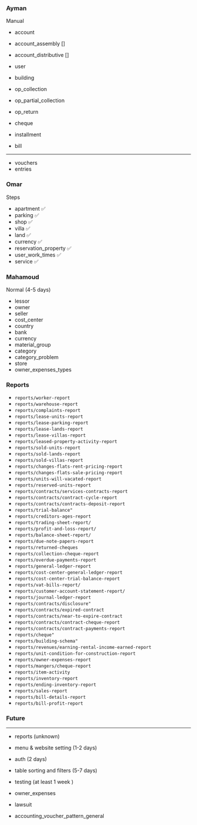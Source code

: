 ### Ayman

Manual

- account
- account_assembly []
- account_distributive [] 
- user
- building

- op_collection
- op_partial_collection
- op_return
- cheque
- installment

- bill
---

- vouchers
- entries

### Omar

Steps

- apartment ✅
- parking ✅
- shop ✅
- villa ✅
- land ✅
- currency ✅
- reservation_property ✅
- user_work_times ✅
- service ✅

### Mahamoud

Normal (4-5 days)

- lessor
- owner
- seller
- cost_center
- country
- bank
- currency
- material_group
- category
- category_problem
- store
- owner_expenses_types

### Reports

- `reports/worker-report`
- `reports/warehouse-report`
- `reports/complaints-report`
- `reports/lease-units-report`
- `reports/lease-parking-report`
- `reports/lease-lands-report`
- `reports/lease-villas-report`
- `reports/leased-property-activity-report`
- `reports/sold-units-report`
- `reports/sold-lands-report`
- `reports/sold-villas-report`
- `reports/changes-flats-rent-pricing-report`
- `reports/changes-flats-sale-pricing-report`
- `reports/units-will-vacated-report`
- `reports/reserved-units-report`
- `reports/contracts/services-contracts-report`
- `reports/contracts/contract-cycle-report`
- `reports/contracts/contracts-deposit-report`
- `reports/trial-balance"`
- `reports/creditors-ages-report`
- `reports/trading-sheet-report/`
- `reports/profit-and-loss-report/`
- `reports/balance-sheet-report/`
- `reports/due-note-papers-report`
- `reports/returned-cheques`
- `reports/collection-cheque-report`
- `reports/overdue-payments-report`
- `reports/general-ledger-report`
- `reports/cost-center-general-ledger-report`
- `reports/cost-center-trial-balance-report`
- `reports/vat-bills-report/`
- `reports/customer-account-statement-report/`
- `reports/journal-ledger-report`
- `reports/contracts/disclosure"`
- `reports/contracts/expired-contract`
- `reports/contracts/near-to-expire-contract`
- `reports/contracts/contract-cheque-report`
- `reports/contracts/contract-payments-report`
- `reports/cheque"`
- `reports/building-schema"`
- `reports/revenues/earning-rental-income-earned-report`
- `reports/unit-condition-for-construction-report`
- `reports/owner-expenses-report`
- `reports/mangers/cheque-report`
- `reports/item-activity`
- `reports/inventory-report`
- `reports/ending-inventory-report`
- `reports/sales-report`
- `reports/bill-details-report`
- `reports/bill-profit-report`

### Future

---

- reports (unknown)

- menu & website setting (1-2 days)
- auth (2 days)
- table sorting and filters (5-7 days)
- testing (at least 1 week )

- owner_expenses
- lawsuit
- accounting_voucher_pattern_general
